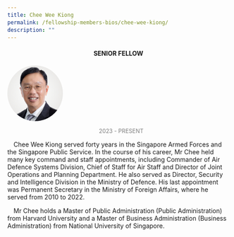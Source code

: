 ```yaml
---
title: Chee Wee Kiong
permalink: /fellowship-members-bios/chee-wee-kiong/
description: ""
---
```

<style>
.fellow-image-pic {
	border-radius: 50%;
	height: 25% !important;
	width: 25% !important;
	}
	
fellow-img {
		text-align: center;
	}

.fellow-tenure {
	text-align: center;
	color: grey;
	font-size: 0.9em;
	}	
p {
	text-indent: 1em;
	}
</style>
<h4 style="text-align:center;">SENIOR FELLOW</h4>

<div class="fellow-img">
<img class="fellow-image-pic" src="/images/FellowshipImages/fellowships_chee%20wee%20kiong.jpg">
<p class="fellow-tenure">2023 - PRESENT</p>
</div>


<p>

Chee Wee Kiong served forty years in the Singapore Armed Forces and the Singapore Public Service. In the course of his career, Mr Chee held many key command and staff appointments, including Commander of Air Defence Systems Division, Chief of Staff for Air Staff and Director of Joint Operations and Planning Department. He also served as Director, Security and Intelligence Division in the Ministry of Defence. His last appointment was Permanent Secretary in the Ministry of Foreign Affairs, where he served from 2010 to 2022. 




</p>

<p>Mr Chee holds a Master of Public Administration (Public Administration) from Harvard University and a Master of Business Administration (Business Administration) from National University of Singapore. </p>